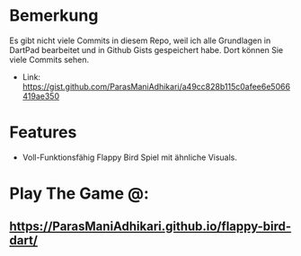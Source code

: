 # Bemerkung
Es gibt nicht viele Commits in diesem Repo, weil ich alle Grundlagen in DartPad bearbeitet und in Github Gists gespeichert habe.
Dort können Sie viele Commits sehen.
- Link: https://gist.github.com/ParasManiAdhikari/a49cc828b115c0afee6e5066419ae350

# Features
- Voll-Funktionsfähig Flappy Bird Spiel mit ähnliche Visuals.

# Play The Game @:
## https://ParasManiAdhikari.github.io/flappy-bird-dart/

